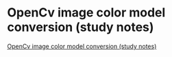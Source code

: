 # OpenCv image color model conversion (study notes)
[OpenCv image color model conversion (study notes)](https://aiwithcloud.com/2022/09/15/opencv_image_color_model_conversion_study_notes/)